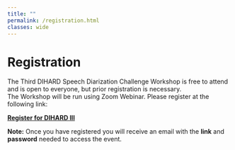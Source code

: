 ```yaml
---
title: ""
permalink: /registration.html
classes: wide
---
```



# Registration
The Third DIHARD Speech Diarization Challenge Workshop is free to attend and is open to everyone, but prior registration is necessary.  
The Workshop will be run using Zoom Webinar. Please register at the following link:  

**[Register for DIHARD III](https://us02web.zoom.us/webinar/register/WN_0Hy_R_BjToCNUystv22C2Q)**

**Note:** Once you have registered you will receive an email with the **link** and **password** needed to access the event.  

